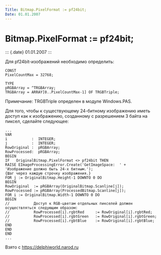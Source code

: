 ```yaml
---
Title: Bitmap.PixelFormat := pf24bit;
Date: 01.01.2007
---
```



Bitmap.PixelFormat := pf24bit;
==============================

::: {.date}
01.01.2007
:::

Для pf24bit-изображений необходимо определить:

    CONST
    PixelCountMax = 32768;
     
    TYPE
    pRGBArray = ^TRGBArray;
    TRGBArray = ARRAY[0..PixelCountMax-1] OF TRGBTriple;

Примечание: TRGBTriple определен в модуле Windows.PAS.

Для того, чтобы к существующему 24-битному изображению иметь доступ как
к изображению, созданному с разрешением 3 байта на пиксел, сделайте
следующее:

    ...
    VAR
    i           :  INTEGER;
    j           :  INTEGER;
    RowOriginal :  pRGBArray;
    RowProcessed:  pRGBArray;
    BEGIN
    IF   OriginalBitmap.PixelFormat <> pf24bit THEN 
    RAISE EImageProcessingError.Create('GetImageSpace:  ' +
    'Изображение должно быть 24-х битным.');
    {Шаг через каждую строчку изображения.}
    FOR j := OriginalBitmap.Height-1 DOWNTO 0 DO
    BEGIN
    RowOriginal  := pRGBArray(OriginalBitmap.Scanline[j]);
    RowProcessed := pRGBArray(ProcessedBitmap.Scanline[j]);
    FOR i := OriginalBitmap.Width-1 DOWNTO 0 DO
    BEGIN
    //           Доступ к RGB-цветам отдельных пикселей должен осуществляться следующим образом:
    //           RowProcessed[i].rgbtRed     := RowOriginal[i].rgbtRed;
    //           RowProcessed[i].rgbtGreen   := RowOriginal[i].rgbtGreen;
    //           RowProcessed[i].rgbtBlue    := RowOriginal[i].rgbtBlue;
    END
    END
    END
    ...

Взято с <https://delphiworld.narod.ru>
